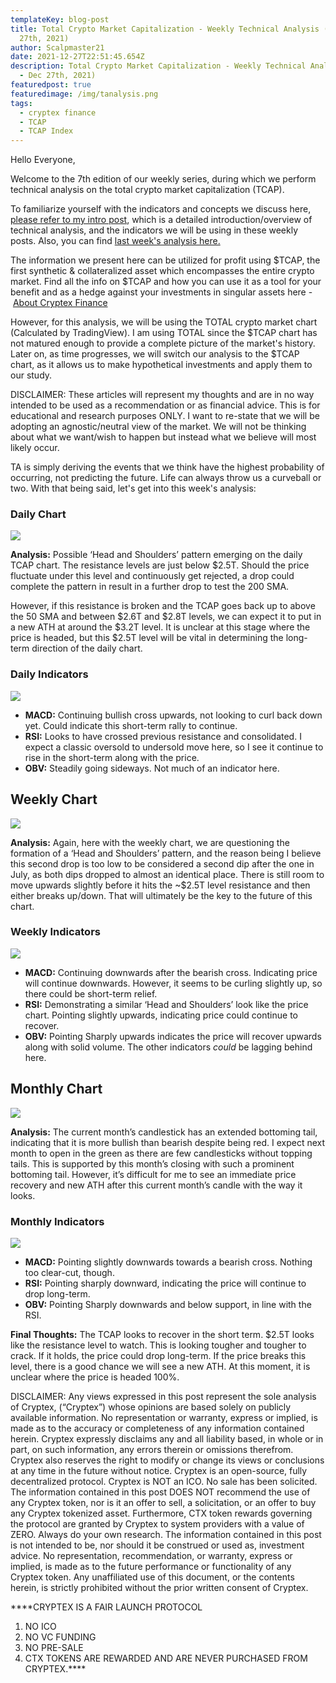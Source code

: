 ```yaml
---
templateKey: blog-post
title: Total Crypto Market Capitalization - Weekly Technical Analysis (#7 - Dec
  27th, 2021)
author: Scalpmaster21
date: 2021-12-27T22:51:45.654Z
description: Total Crypto Market Capitalization - Weekly Technical Analysis (#7
  - Dec 27th, 2021)
featuredpost: true
featuredimage: /img/tanalysis.png
tags:
  - cryptex finance
  - TCAP
  - TCAP Index
---
```

Hello Everyone,

Welcome to the 7th edition of our weekly series, during which we perform technical analysis on the total crypto market capitalization (TCAP).

To familiarize yourself with the indicators and concepts we discuss here, [please refer to my intro post](https://cryptex.finance/blog/2021-10-09-tcap-technical-analysis-intro-post/), which is a detailed introduction/overview of technical analysis, and the indicators we will be using in these weekly posts. Also, you can find [last week's analysis here.](https://cryptex.finance/blog/2021-11-21-total-crypto-market-capitalization-weekly-technical-analysis-5-nov-21st-2021/)

The information we present here can be utilized for profit using $TCAP, the first synthetic & collateralized asset which encompasses the entire crypto market. Find all the info on $TCAP and how you can use it as a tool for your benefit and as a hedge against your investments in singular assets here - [About Cryptex Finance](https://cryptex.finance/#about)

However, for this analysis, we will be using the TOTAL crypto market chart (Calculated by TradingView). I am using TOTAL since the $TCAP chart has not matured enough to provide a complete picture of the market's history. Later on, as time progresses, we will switch our analysis to the $TCAP chart, as it allows us to make hypothetical investments and apply them to our study.

DISCLAIMER: These articles will represent my thoughts and are in no way intended to be used as a recommendation or as financial advice. This is for educational and research purposes ONLY. I want to re-state that we will be adopting an agnostic/neutral view of the market. We will not be thinking about what we want/wish to happen but instead what we believe will most likely occur.

TA is simply deriving the events that we think have the highest probability of occurring, not predicting the future. Life can always throw us a curveball or two. With that being said, let's get into this week's analysis:

### Daily Chart

![](/img/dec-27-daily-copy.jpg)

**Analysis:** Possible ‘Head and Shoulders’ pattern emerging on the daily TCAP chart. The resistance levels are just below $2.5T. Should the price fluctuate under this level and continuously get rejected, a drop could complete the pattern in result in a further drop to test the 200 SMA.

However, if this resistance is broken and the TCAP goes back up to above the 50 SMA and between $2.6T and $2.8T levels, we can expect it to put in a new ATH at around the $3.2T level. It is unclear at this stage where the price is headed, but this $2.5T level will be vital in determining the long-term direction of the daily chart.

### Daily Indicators

![](/img/dec-27-daily-indicators-copy.jpg)

* **MACD:** Continuing bullish cross upwards, not looking to curl back down yet. Could indicate this short-term rally to continue.
* **RSI:** Looks to have crossed previous resistance and consolidated. I expect a classic oversold to undersold move here, so I see it continue to rise in the short-term along with the price.
* **OBV:** Steadily going sideways. Not much of an indicator here.

## Weekly Chart

![](/img/dec-27-weekly-chart-copy.jpg)

**Analysis:** Again, here with the weekly chart, we are questioning the formation of a ‘Head and Shoulders’ pattern, and the reason being I believe this second drop is too low to be considered a second dip after the one in July, as both dips dropped to almost an identical place. There is still room to move upwards slightly before it hits the ~$2.5T level resistance and then either breaks up/down. That will ultimately be the key to the future of this chart.

### Weekly Indicators

![](/img/dec-27-weekly-indicators-copy.jpg)

* **MACD:** Continuing downwards after the bearish cross. Indicating price will continue downwards. However, it seems to be curling slightly up, so there could be short-term relief.
* **RSI:** Demonstrating a similar ‘Head and Shoulders’ look like the price chart. Pointing slightly upwards, indicating price could continue to recover.
* **OBV:** Pointing Sharply upwards indicates the price will recover upwards along with solid volume. The other indicators *could* be lagging behind here.

## Monthly Chart

![](/img/dec-27-monthly-chart-copy.jpg)

**Analysis:** The current month’s candlestick has an extended bottoming tail, indicating that it is more bullish than bearish despite being red. I expect next month to open in the green as there are few candlesticks without topping tails. This is supported by this month’s closing with such a prominent bottoming tail. However, it’s difficult for me to see an immediate price recovery and new ATH after this current month’s candle with the way it looks.

### **Monthly Indicators**

![](/img/dec-27-monthly-indicators-copy.jpg)

* **MACD:** Pointing slightly downwards towards a bearish cross. Nothing too clear-cut, though.
* **RSI:** Pointing sharply downward, indicating the price will continue to drop long-term.
* **OBV:** Pointing Sharply downwards and below support, in line with the RSI.

**Final Thoughts:** The TCAP looks to recover in the short term. $2.5T looks like the resistance level to watch. This is looking tougher and tougher to crack. If it holds, the price could drop long-term. If the price breaks this level, there is a good chance we will see a new ATH. At this moment, it is unclear where the price is headed 100%.

DISCLAIMER: Any views expressed in this post represent the sole analysis of Cryptex, (“Cryptex”) whose opinions are based solely on publicly available information. No representation or warranty, express or implied, is made as to the accuracy or completeness of any information contained herein. Cryptex expressly disclaims any and all liability based, in whole or in part, on such information, any errors therein or omissions therefrom. Cryptex also reserves the right to modify or change its views or conclusions at any time in the future without notice. Cryptex is an open-source, fully decentralized protocol. Cryptex is NOT an ICO. No sale has been solicited. The information contained in this post DOES NOT recommend the use of any Cryptex token, nor is it an offer to sell, a solicitation, or an offer to buy any Cryptex tokenized asset. Furthermore, CTX token rewards governing the protocol are granted by Cryptex to system providers with a value of ZERO. Always do your own research. The information contained in this post is not intended to be, nor should it be construed or used as, investment advice. No representation, recommendation, or warranty, express or implied, is made as to the future performance or functionality of any Cryptex token. Any unaffiliated use of this document, or the contents herein, is strictly prohibited without the prior written consent of Cryptex.

\*\*\*\*CRYPTEX IS A FAIR LAUNCH PROTOCOL

1. NO ICO
2. NO VC FUNDING
3. NO PRE-SALE
4. CTX TOKENS ARE REWARDED AND ARE NEVER PURCHASED FROM CRYPTEX.\*\*\*\*